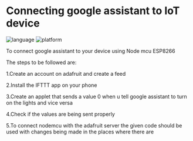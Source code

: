 # Connecting google assistant to IoT device

![language](https://img.shields.io/badge/language-embedded%20C-blue.svg)
![platform](https://img.shields.io/badge/platform-Arduino-9cf.svg)

To connect google assistant to your device using Node mcu ESP8266

The steps to be followed are:

1.Create an account on adafruit and create a feed

2.Install the IFTTT app on your phone

3.Create an applet that sends a value 0 when u tell google assistant to turn on the lights and vice versa

4.Check if the values are being sent properly

5.To connect nodemcu with the adafruit server the given code should be used with changes being made in the places where there are
